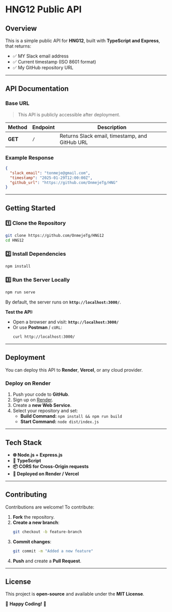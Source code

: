 # HNG12 Public API

## Overview

This is a simple public API for **HNG12**, built with **TypeScript and Express**, that returns:

- ✅ MY Slack email address
- ✅ Current timestamp (ISO 8601 format)
- ✅ My GitHub repository URL

---

## API Documentation

### **Base URL**

> This API is publicly accessible after deployment.

| Method  | Endpoint | Description                                    |
| ------- | -------- | ---------------------------------------------- |
| **GET** | `/`      | Returns Slack email, timestamp, and GitHub URL |

### **Example Response**

```json
{
  "slack_email": "tonmeje@gmail.com",
  "timestamp": "2025-01-29T12:00:00Z",
  "github_url": "https://github.com/OnmejeTg/HNG"
}
```

---

## **Getting Started**

### **1️⃣ Clone the Repository**

```sh
git clone https://github.com/OnmejeTg/HNG12
cd HNG12
```

### **2️⃣ Install Dependencies**

```sh
npm install
```

### **3️⃣ Run the Server Locally**

```sh
npm run serve
```

By default, the server runs on **`http://localhost:3000/`**.

**Test the API:**

- Open a browser and visit: **`http://localhost:3000/`**
- Or use **Postman** / `cURL`:
  ```sh
  curl http://localhost:3000/
  ```

---

## **Deployment**

You can deploy this API to **Render**, **Vercel**, or any cloud provider.

### **Deploy on Render**

1. Push your code to **GitHub**.
2. Sign up on [Render](https://render.com/).
3. Create a **new Web Service**.
4. Select your repository and set:
   - **Build Command:** `npm install && npm run build`
   - **Start Command:** `node dist/index.js`

---

## **Tech Stack**

- **🌐 Node.js + Express.js**
- **🔷 TypeScript**
- **📦 CORS for Cross-Origin requests**
- **🚀 Deployed on Render / Vercel**

---

## **Contributing**

Contributions are welcome! To contribute:

1. **Fork** the repository.
2. **Create a new branch**:
   ```sh
   git checkout -b feature-branch
   ```
3. **Commit changes**:
   ```sh
   git commit -m "Added a new feature"
   ```
4. **Push** and create a **Pull Request**.

---

## **License**

This project is **open-source** and available under the **MIT License**.

🚀 **Happy Coding!** 🚀
